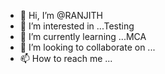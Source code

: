 - 👋 Hi, I’m @RANJITH
- 👀 I’m interested in ...Testing
- 🌱 I’m currently learning ...MCA
- 💞️ I’m looking to collaborate on ...
- 📫 How to reach me ...

<!---
RANJITH1799/RANJITH1799 is a ✨ special ✨ repository because its `README.md` (this file) appears on your GitHub profile.
You can click the Preview link to take a look at your changes.
--->
